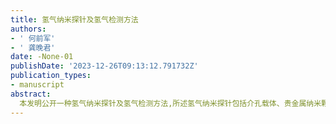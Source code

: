 ```yaml
---
title: 氢气纳米探针及氢气检测方法
authors:
- ' 何前军'
- ' 龚晚君'
date: -None-01
publishDate: '2023-12-26T09:13:12.791732Z'
publication_types:
- manuscript
abstract: 
  本发明公开一种氢气纳米探针及氢气检测方法,所述氢气纳米探针包括介孔载体、贵金属纳米颗粒以及与氢气反应的探针分子,所述贵金属纳米颗粒负载在所述介孔载体上,所述探针分子负载在所述介孔载体上,所述探针分子中含有能与氢气反应的官能团。本发明提供的氢气纳米探针,采用介孔载体作为负载贵金属纳米颗粒和荧光分子的载体,有利于氢气纳米探针的生物安全性,提高其在生物内的适用性；而探针分子中的官能团能够被氢气还原,从而出现吸电子能力的变化,实现对氢气的检测；而贵金属纳米颗粒的存在会促进氢气的催化还原,提高氢气检测效率；该氢气纳米探针有助于对氢气治疗提供一个有效检测手段。
---
```

